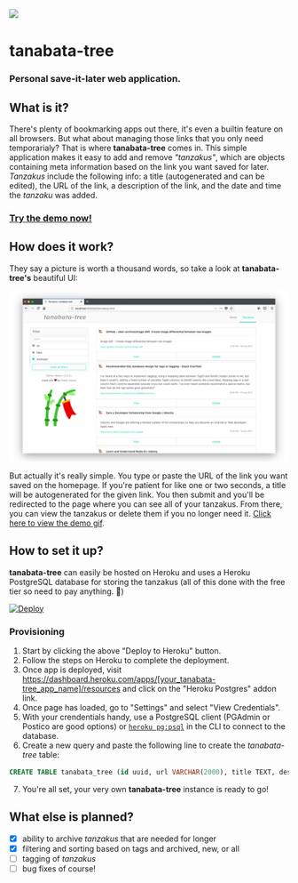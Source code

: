 <img src="./frontend/resources/tanabata-tree.png" height="150px">

# tanabata-tree
### Personal save-it-later web application.

## What is it?
There's plenty of bookmarking apps out there, it's even a builtin feature on all browsers. But what about managing those links that you only need temporarialy? That is where **tanabata-tree** comes in. This simple application makes it easy to add and remove *"tanzakus"*, which are objects containing meta information based on the link you want saved for later. *Tanzakus* include the following info: a title (autogenerated and can be edited), the URL of the link, a description of the link, and the date and time the *tanzaku* was added.

### [Try the demo now!](https://tanabata-tree-demo.herokuapp.com/)

## How does it work?
They say a picture is worth a thousand words, so take a look at **tanabata-tree's** beautiful UI:

<p align="center">
  <img src="./frontend/resources/static-demo.png">
</p>

But actually it's really simple. You type or paste the URL of the link you want saved on the homepage. If you're patient for like one or two seconds, a title will be autogenerated for the given link. You then submit and you'll be redirected to the page where you can see all of your tanzakus. From there, you can view the tanzakus or delete them if you no longer need it. <a href="https://raw.githubusercontent.com/cedricium/tanabata-tree/master/frontend/resources/tanabata-tree_demo.gif">Click here to view the demo gif</a>.

## How to set it up?
**tanabata-tree** can easily be hosted on Heroku and uses a Heroku PostgreSQL database for storing the tanzakus (all of this done with the free tier so need to pay anything. :raised_hands:)

[![Deploy](https://www.herokucdn.com/deploy/button.svg)](https://heroku.com/deploy?template=https://github.com/cedricium/tanabata-tree/tree/master)

### Provisioning

1. Start by clicking the above "Deploy to Heroku" button.
2. Follow the steps on Heroku to complete the deployment.
3. Once app is deployed, visit https://dashboard.heroku.com/apps/[your_tanabata-tree_app_name]/resources and click on the "Heroku Postgres" addon link.
4. Once page has loaded, go to "Settings" and select "View Credentials".
5. With your crendentials handy, use a PostgreSQL client (PGAdmin or Postico are good options) or [`heroku pg:psql`](https://devcenter.heroku.com/articles/heroku-postgresql#pg-psql) in the CLI to connect to the database.
6. Create a new query and paste the following line to create the *tanabata-tree* table:
  ```sql
  CREATE TABLE tanabata_tree (id uuid, url VARCHAR(2000), title TEXT, description TEXT, been_visited BOOLEAN DEFAULT false, created_at TIMESTAMP DEFAULT NOW());
  ```
7. You're all set, your very own **tanabata-tree** instance is ready to go!

## What else is planned?
- [x] ability to archive *tanzakus* that are needed for longer
- [x] filtering and sorting based on tags and archived, new, or all
- [ ] tagging of *tanzakus*
- [ ] bug fixes of course!